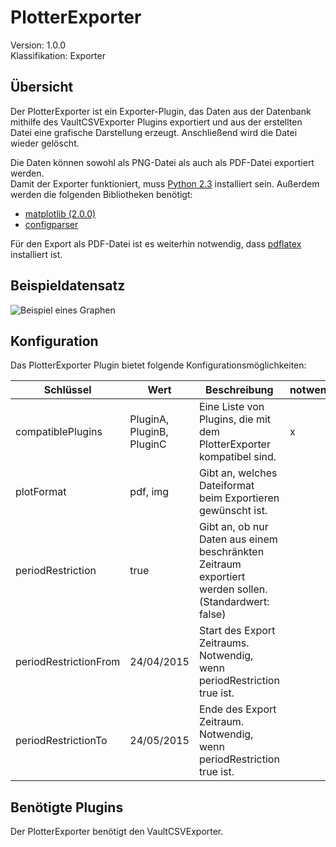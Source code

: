# PlotterExporter
Version: 1.0.0  
Klassifikation: Exporter

Übersicht
-----
Der PlotterExporter ist ein Exporter-Plugin, das Daten aus der Datenbank mithilfe des VaultCSVExporter Plugins exportiert und aus der erstellten Datei eine grafische Darstellung erzeugt. Anschließend wird die Datei wieder gelöscht.

Die Daten können sowohl als PNG-Datei als auch als PDF-Datei exportiert werden.  
Damit der Exporter funktioniert, muss [Python 2.3](https://www.python.org/download/releases/2.3/) installiert sein. 
Außerdem werden die folgenden Bibliotheken benötigt:

- [matplotlib (2.0.0)](https://matplotlib.org/2.0.0/index.html)
- [configparser](https://docs.python.org/2/library/configparser.html)

Für den Export als PDF-Datei ist es weiterhin notwendig, dass [pdflatex](https://www.latex-project.org/get/#tex-distributions) installiert ist.

Beispieldatensatz
-----
![Beispiel eines Graphen](https://i.imgur.com/TijPvyA.png)

Konfiguration
-----
Das PlotterExporter Plugin bietet folgende Konfigurationsmöglichkeiten:

| Schlüssel  | Wert | Beschreibung | notwendig |
| ------------- | ------------- |  ------------- | ------------- |
| compatiblePlugins | PluginA, PluginB, PluginC | Eine Liste von Plugins, die mit dem PlotterExporter kompatibel sind. | x
| plotFormat | pdf, img | Gibt an, welches Dateiformat beim Exportieren gewünscht ist. | 
| periodRestriction | true | Gibt an, ob nur Daten aus einem beschränkten Zeitraum exportiert werden sollen. (Standardwert: false) | 
| periodRestrictionFrom | 24/04/2015 | Start des Export Zeitraums. Notwendig, wenn periodRestriction true ist. |
| periodRestrictionTo | 24/05/2015 | Ende des Export Zeitraum. Notwendig, wenn periodRestriction true ist. |

Benötigte Plugins
-----
Der PlotterExporter benötigt den VaultCSVExporter.